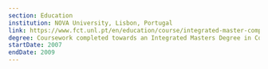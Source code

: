 ```yaml
---
section: Education
institution: NOVA University, Lisbon, Portugal
link: https://www.fct.unl.pt/en/education/course/integrated-master-computer-science
degree: Coursework completed towards an Integrated Masters Degree in Computer Science and Engineering
startDate: 2007
endDate: 2009
---
```

